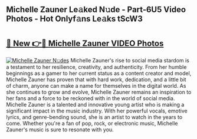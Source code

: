## Michelle Zauner Le𝚊ked N𝚞de - Part-6U5 Video Photos - Hot Onlyf𝚊ns Le𝚊ks tScW3

# <h2><a href="http://ac21230.deff.icu/?id=Michelle+Zauner">🔗 New 👉🔴 Michelle Zauner VIDEO Photos</a></h2>

[![Michelle Zauner N𝚞des](https://i.imgur.com/rIISA9y.gif)](http://ac21230.deff.icu/?id=Michelle+Zauner)
Michelle Zauner's rise to social media stardom is a testament to her resilience, creativity, and authenticity. From her humble beginnings as a gamer to her current status as a content creator and model, Michelle Zauner has proven that with hard work, dedication, and a little bit of charm, anyone can make a name for themselves in the digital world. As she continues to grow and evolve, Michelle Zauner remains an inspiration to her fans and a force to be reckoned with in the world of social media. Michelle Zauner is a talented and innovative young artist who is making a significant impact in the music industry. With her powerful vocals, emotive lyrics, and genre-bending sound, she is an artist to watch in the years to come. Whether you're a fan of pop, rock, or electronic music, Michelle Zauner's music is sure to resonate with you.
